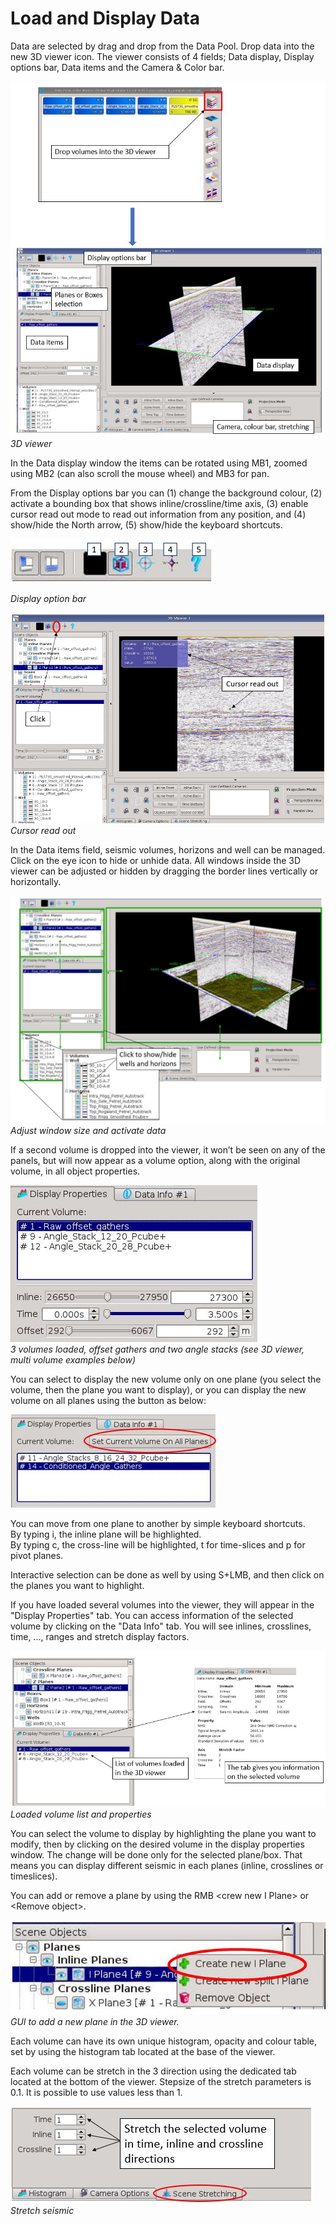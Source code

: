 # Load and Display Data

Data are selected by drag and drop from the Data Pool. Drop data into the new 3D viewer icon. The viewer consists of 4 fields; Data display, Display options bar, Data items and the Camera & Color bar.

![](../../.gitbook/assets/3dviewer_load.JPG)  
_3D viewer_

In the Data display window the items can be rotated using MB1, zoomed using MB2 \(can also scroll the mouse wheel\) and MB3 for pan.

From the Display options bar you can \(1\) change the background colour, \(2\) activate a bounding box that shows inline/crossline/time axis, \(3\) enable cursor read out mode to read out information from any position, and \(4\) show/hide the North arrow, \(5\) show/hide the keyboard shortcuts.

![](../../.gitbook/assets/3dviewer_icons7.JPG)

_Display option bar_

![](../../.gitbook/assets/3dviewer_cursorreadout.JPG)_Cursor read out_

In the Data items field, seismic volumes, horizons and well can be managed. Click on the eye icon to hide or unhide data. All windows inside the 3D viewer can be adjusted or hidden by dragging the border lines vertically or horizontally.

![](../../.gitbook/assets/3dviewer_window.JPG)_Adjust window size and activate data_

If a second volume is dropped into the viewer, it won’t be seen on any of the panels, but will now appear as a volume option, along with the original volume, in all object properties.

![](../../.gitbook/assets/3dviewer_volumelist.JPG)  
_3 volumes loaded, offset gathers and two angle stacks \(see 3D viewer, multi volume examples below\)_

You can select to display the new volume only on one plane \(you select the volume, then the plane you want to display\), or you can display the new volume on all planes using the button as below:

![Set Volume on all planes](../../.gitbook/assets/3dviewer_allplanes.JPG)

You can move from one plane to another by simple keyboard shortcuts.  
By typing i, the inline plane will be highlighted.  
By typing c, the cross-line will be highlighted, t for time-slices and p for pivot planes.

Interactive selection can be done as well by using S+LMB, and then click on the planes you want to highlight.

If you have loaded several volumes into the viewer, they will appear in the "Display Properties" tab. You can access information of the selected volume by clicking on the "Data Info" tab. You will see inlines, crosslines, time, ..., ranges and stretch display factors.

![](../../.gitbook/assets/3dviewer_volumes.JPG)_Loaded volume list and properties_

You can select the volume to display by highlighting the plane you want to modify, then by clicking on the desired volume in the display properties window. The change will be done only for the selected plane/box. That means you can display different seismic in each planes \(inline, crosslines or timeslices\).

You can add or remove a plane by using the RMB &lt;crew new I Plane&gt; or &lt;Remove object&gt;.

![](../../.gitbook/assets/3dviewer_addplane2.JPG)  
_GUI to add a new plane in the 3D viewer._

Each volume can have its own unique histogram, opacity and colour table, set by using the histogram tab located at the base of the viewer.

Each volume can be stretch in the 3 direction using the dedicated tab located at the bottom of the viewer. Stepsize of the stretch parameters is 0.1. It is possible  to use values less than 1. 

![](../../.gitbook/assets/3dviewer_stretch.JPG)  
_Stretch seismic_

